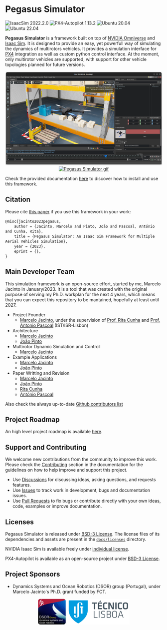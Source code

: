 # Pegasus Simulator

![IsaacSim 2022.2.0](https://img.shields.io/badge/IsaacSim-2022.2.0-brightgreen.svg)
![PX4-Autopilot 1.13.2](https://img.shields.io/badge/PX4--Autopilot-1.13.2-brightgreen.svg)
![Ubuntu 20.04](https://img.shields.io/badge/Ubuntu-20.04LTS-brightgreen.svg)
![Ubuntu 22.04](https://img.shields.io/badge/Ubuntu-22.04LTS-brightgreen.svg)

**Pegasus Simulator** is a framework built on top of [NVIDIA
Omniverse](https://docs.omniverse.nvidia.com/) and [Isaac
Sim](https://docs.omniverse.nvidia.com/app_isaacsim/app_isaacsim/overview.html). It is designed to provide an easy, yet powerfull way of simulating the dynamics of multirotors vehicles. It provides a simulation interface for [PX4](https://px4.io/) integration as well as custom python control interface. At the moment, only multirotor vehicles are supported, with support for other vehicle topologies planned for future versions.

<p align = "center">
<a href="https://youtu.be/_11OCFwf_GE" target="_blank"><img src="docs/_static/pegasus_cover.png" alt="Pegasus Simulator image" height="300"/></a>
<a href="https://youtu.be/_11OCFwf_GE" target="_blank"><img src="docs/_static/mini demo.gif" alt="Pegasus Simulator gif" height="300"/></a>
</p>


Check the provided documentation [here]() to discover how to install and use this framework.

## Citation

Please cite [this paper]() if you use this framework in your work:

```
@misc{jacinto2023pegasus,
	author = {Jacinto, Marcelo and Pinto, João and Pascoal, António and Cunha, Rita},
	title = {Pegasus Simulator: An Isaac Sim Framework for Multiple Aerial Vehicles Simulation},
	year = {2023},
	eprint = {},
}
```

## Main Developer Team

This simulation framework is an open-source effort, started by me, Marcelo Jacinto in January/2023. It is a tool that was created with the original purpose of serving my Ph.D. workplan for the next 4 years, which means that you can expect this repository to be mantained, hopefully at least until 2027.

* Project Founder
	* [Marcelo Jacinto](https://github.com/MarceloJacinto), under the supervision of <u>Prof. Rita Cunha</u> and <u>Prof. Antonio Pascoal</u> (IST/ISR-Lisbon)
* Architecture
    * [Marcelo Jacinto](https://github.com/MarceloJacinto)
	* [João Pinto](https://github.com/jschpinto)
* Multirotor Dynamic Simulation and Control
    * [Marcelo Jacinto](https://github.com/MarceloJacinto)
* Example Applications
	* [Marcelo Jacinto](https://github.com/MarceloJacinto)
	* [João Pinto](https://github.com/jschpinto)
* Paper Writting and Revision
	* [Marcelo Jacinto](https://github.com/MarceloJacinto)
	* [João Pinto](https://github.com/jschpinto)
	* [Rita Cunha]()
	* [António Pascoal]()

Also check the always up-to-date [Github contributors list]()

## Project Roadmap

An high level project roadmap is available [here]().

## Support and Contributing

We welcome new contributions from the community to improve this work. Please check the [Contributing]() section in the documentation for the guidelines on how to help improve and support this project.

* Use [Discussions]() for discussing ideas, asking questions, and requests features.
* Use [Issues]() to track work in development, bugs and documentation issues.
* Use [Pull Requests]() to fix bugs or contribute directly with your own ideas, code, examples or improve documentation.

## Licenses

Pegasus Simulator is released under [BSD-3 License](LICENSE). The license files of its dependencies and assets are present in the [`docs/licenses`](docs/licenses) directory.

NVIDIA Isaac Sim is available freely under [individual license](https://www.nvidia.com/en-us/omniverse/download/). 

PX4-Autopilot is available as an open-source project under [BSD-3 License](https://github.com/PX4/PX4-Autopilot).

## Project Sponsors
- Dynamics Systems and Ocean Robotics (DSOR) group (Portugal), under Marcelo Jacinto's Ph.D. grant funded by FCT.

<p float="left" align="center">
  <img src="docs/_static/dsor_logo.png" width="90" align="center" />
  <img src="docs/_static/ist_logo.png" width="200" align="center"/> 
</p>